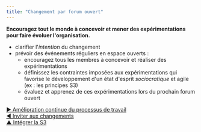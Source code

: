 ```yaml
---
title: "Changement par forum ouvert"
---
```



<summary>
<strong>Encouragez tout le monde à concevoir et mener des expérimentations pour faire évoluer l'organisation.</strong>
</summary>

- clarifier l'<dfn data-info="Moteur organisationnel: Une intention est le motif d’une personne ou d’un groupe à répondre à une situation particulière. Une intention est considérée comme une **intention organisationnelle** si y répondre aiderait l’organisation à générer de la valeur, à éliminer du gaspillage ou à éviter des conséquences inattendues.">intention</dfn> du changement
- prévoir des événements réguliers en espace ouverts : 
    - encouragez tous les membres à concevoir et réaliser des expérimentations
    - définissez les contraintes imposées aux expérimentations qui favorise le développement d'un état d'esprit <dfn data-info="Sociocratie: Un état d&apos;esprit où les personnes affectées par des décisions peuvent les influencer, en se basant sur des raisons justifiées.">sociocratique</dfn> et agile (ex : les principes S3)
    - évaluez et apprenez de ces expérimentations lors du prochain forum ouvert

[&#9654; Amélioration continue du processus de travail](continuous-improvement-of-work-process.html)<br/>[&#9664; Inviter aux changements](invite-change.html)<br/>[&#9650; Intégrer la S3](bringing-in-s3.html)

